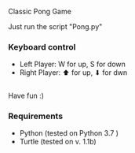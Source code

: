 Classic Pong Game

Just run the script "Pong.py"

### Keyboard control
- Left Player: W for up, S for down
- Right Player: ⬆︎ for up, ⬇︎ for dwn
##

Have fun :)
### Requirements
- Python (tested on Python 3.7 )
- Turtle (tested on v. 1.1b)

